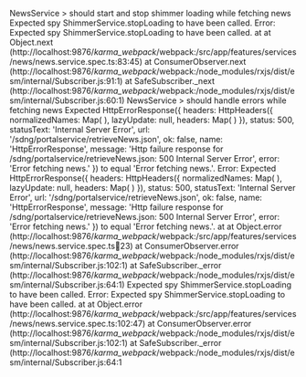 NewsService > should start and stop shimmer loading while fetching news
Expected spy ShimmerService.stopLoading to have been called.
Error: Expected spy ShimmerService.stopLoading to have been called.
    at <Jasmine>
    at Object.next (http://localhost:9876/_karma_webpack_/webpack:/src/app/features/services/news/news.service.spec.ts:83:45)
    at ConsumerObserver.next (http://localhost:9876/_karma_webpack_/webpack:/node_modules/rxjs/dist/esm/internal/Subscriber.js:91:1)
    at SafeSubscriber._next (http://localhost:9876/_karma_webpack_/webpack:/node_modules/rxjs/dist/esm/internal/Subscriber.js:60:1)
NewsService > should handle errors while fetching news
Expected HttpErrorResponse({ headers: HttpHeaders({ normalizedNames: Map(  ), lazyUpdate: null, headers: Map(  ) }), status: 500, statusText: 'Internal Server Error', url: '/sdng/portalservice/retrieveNews.json', ok: false, name: 'HttpErrorResponse', message: 'Http failure response for /sdng/portalservice/retrieveNews.json: 500 Internal Server Error', error: 'Error fetching news.' }) to equal 'Error fetching news.'.
Error: Expected HttpErrorResponse({ headers: HttpHeaders({ normalizedNames: Map(  ), lazyUpdate: null, headers: Map(  ) }), status: 500, statusText: 'Internal Server Error', url: '/sdng/portalservice/retrieveNews.json', ok: false, name: 'HttpErrorResponse', message: 'Http failure response for /sdng/portalservice/retrieveNews.json: 500 Internal Server Error', error: 'Error fetching news.' }) to equal 'Error fetching news.'.
    at <Jasmine>
    at Object.error (http://localhost:9876/_karma_webpack_/webpack:/src/app/features/services/news/news.service.spec.ts:100:23)
    at ConsumerObserver.error (http://localhost:9876/_karma_webpack_/webpack:/node_modules/rxjs/dist/esm/internal/Subscriber.js:102:1)
    at SafeSubscriber._error (http://localhost:9876/_karma_webpack_/webpack:/node_modules/rxjs/dist/esm/internal/Subscriber.js:64:1)
Expected spy ShimmerService.stopLoading to have been called.
Error: Expected spy ShimmerService.stopLoading to have been called.
    at <Jasmine>
    at Object.error (http://localhost:9876/_karma_webpack_/webpack:/src/app/features/services/news/news.service.spec.ts:102:47)
    at ConsumerObserver.error (http://localhost:9876/_karma_webpack_/webpack:/node_modules/rxjs/dist/esm/internal/Subscriber.js:102:1)
    at SafeSubscriber._error (http://localhost:9876/_karma_webpack_/webpack:/node_modules/rxjs/dist/esm/internal/Subscriber.js:64:1
